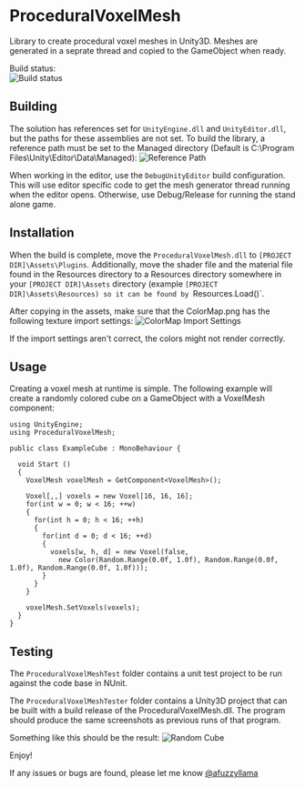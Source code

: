 # ProceduralVoxelMesh
Library to create procedural voxel meshes in Unity3D.  Meshes are generated in a seprate thread and copied to the GameObject when ready.

Build status:<br />
![Build status](../../..//Screenshots/blob/master/ProceduralVoxelMeshStatus.png?raw=true "Build status")

## Building
The solution has references set for `UnityEngine.dll` and `UnityEditor.dll`, but the paths for these assemblies are not set. To build the library, a reference path must be set to the Managed directory (Default is C:\Program Files\Unity\Editor\Data\Managed):
![Reference Path](../../../Screenshots/blob/master/VoxelMeshReferencePath.png?raw=true "Reference Path")

When working in the editor, use the `DebugUnityEditor` build configuration.  This will use editor specific code to get the mesh generator thread running when the editor opens.  Otherwise, use Debug/Release for running the stand alone game.

## Installation
When the build is complete, move the `ProceduralVoxelMesh.dll` to `[PROJECT DIR]\Assets\Plugins`.  Additionally, move the shader file and the material file found in the Resources directory to a Resources directory somewhere in your `[PROJECT DIR]\Assets` directory (example `[PROJECT DIR]\Assets\Resources) so it can be found by `Resources.Load()`.

After copying in the assets, make sure that the ColorMap.png has the following texture import settings:
![ColorMap Import Settings](../../../Screenshots/blob/master/ColorMapImport.png?raw=true "ColorMap Import Settings")

If the import settings aren't correct, the colors might not render correctly.

## Usage
Creating a voxel mesh at runtime is simple.  The following example will create a randomly colored cube on a GameObject with a VoxelMesh component:

```
using UnityEngine;
using ProceduralVoxelMesh;

public class ExampleCube : MonoBehaviour {

  void Start ()
  {
    VoxelMesh voxelMesh = GetComponent<VoxelMesh>();

    Voxel[,,] voxels = new Voxel[16, 16, 16];
    for(int w = 0; w < 16; ++w)
    {
      for(int h = 0; h < 16; ++h)
      {
        for(int d = 0; d < 16; ++d)
        {
          voxels[w, h, d] = new Voxel(false,
            new Color(Random.Range(0.0f, 1.0f), Random.Range(0.0f, 1.0f), Random.Range(0.0f, 1.0f)));
        }
      }
    }

    voxelMesh.SetVoxels(voxels);
  }
}
```

## Testing
The `ProceduralVoxelMeshTest` folder contains a unit test project to be run against the code base in NUnit.


The `ProceduralVoxelMeshTester` folder contains a Unity3D project that can be built with a build release of the ProceduralVoxelMesh.dll. The program should produce the same screenshots as previous runs of that program.

Something like this should be the result:
![Random Cube](../../../Screenshots/blob/master/VoxelMeshEditor.png?raw=true "Random Cube")

Enjoy!  

If any issues or bugs are found, please let me know [@afuzzyllama](https://twitter.com/afuzzyllama)



